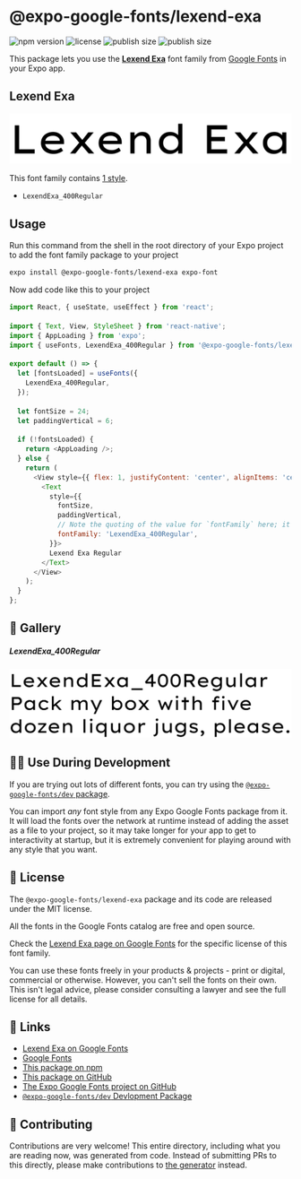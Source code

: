 # @expo-google-fonts/lexend-exa

![npm version](https://flat.badgen.net/npm/v/@expo-google-fonts/lexend-exa)
![license](https://flat.badgen.net/github/license/expo/google-fonts)
![publish size](https://flat.badgen.net/packagephobia/install/@expo-google-fonts/lexend-exa)
![publish size](https://flat.badgen.net/packagephobia/publish/@expo-google-fonts/lexend-exa)

This package lets you use the [**Lexend Exa**](https://fonts.google.com/specimen/Lexend+Exa) font family from [Google Fonts](https://fonts.google.com/) in your Expo app.

## Lexend Exa

![Lexend Exa](./font-family.png)

This font family contains [1 style](#-gallery).

- `LexendExa_400Regular`

## Usage

Run this command from the shell in the root directory of your Expo project to add the font family package to your project
```sh
expo install @expo-google-fonts/lexend-exa expo-font
```

Now add code like this to your project
```js
import React, { useState, useEffect } from 'react';

import { Text, View, StyleSheet } from 'react-native';
import { AppLoading } from 'expo';
import { useFonts, LexendExa_400Regular } from '@expo-google-fonts/lexend-exa';

export default () => {
  let [fontsLoaded] = useFonts({
    LexendExa_400Regular,
  });

  let fontSize = 24;
  let paddingVertical = 6;

  if (!fontsLoaded) {
    return <AppLoading />;
  } else {
    return (
      <View style={{ flex: 1, justifyContent: 'center', alignItems: 'center' }}>
        <Text
          style={{
            fontSize,
            paddingVertical,
            // Note the quoting of the value for `fontFamily` here; it expects a string!
            fontFamily: 'LexendExa_400Regular',
          }}>
          Lexend Exa Regular
        </Text>
      </View>
    );
  }
};

```

## 🔡 Gallery

##### LexendExa_400Regular
![LexendExa_400Regular](./LexendExa_400Regular.ttf.png)


## 👩‍💻 Use During Development

If you are trying out lots of different fonts, you can try using the [`@expo-google-fonts/dev` package](https://github.com/expo/google-fonts/tree/master/font-packages/dev#readme).

You can import *any* font style from any Expo Google Fonts package from it. It will load the fonts
over the network at runtime instead of adding the asset as a file to your project, so it may take longer
for your app to get to interactivity at startup, but it is extremely convenient
for playing around with any style that you want.

## 📖 License

The `@expo-google-fonts/lexend-exa` package and its code are released under the MIT license.

All the fonts in the Google Fonts catalog are free and open source.

Check the [Lexend Exa page on Google Fonts](https://fonts.google.com/specimen/Lexend+Exa) for the specific license of this font family.

You can use these fonts freely in your products & projects - print or digital, commercial or otherwise. However, you can't sell the fonts on their own. This isn't legal advice, please consider consulting a lawyer and see the full license for all details.

## 🔗 Links

- [Lexend Exa on Google Fonts](https://fonts.google.com/specimen/Lexend+Exa)
- [Google Fonts](https://fonts.google.com/)
- [This package on npm](https://www.npmjs.com/package/@expo-google-fonts/lexend-exa)
- [This package on GitHub](https://github.com/expo/google-fonts/tree/master/font-packages/lexend-exa)
- [The Expo Google Fonts project on GitHub](https://github.com/expo/google-fonts)
- [`@expo-google-fonts/dev` Devlopment Package](https://github.com/expo/google-fonts/tree/master/font-packages/dev)

## 🤝 Contributing

Contributions are very welcome! This entire directory, including what you are reading now, was generated from code. Instead of submitting PRs to this directly, please make contributions to [the generator](https://github.com/expo/google-fonts/tree/master/packages/generator) instead.
